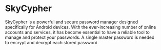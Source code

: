 # SkyCypher
SkyCypher is a powerful and secure password manager designed specifically for Android devices. With the ever-increasing number of online accounts and services, it has become essential to have a reliable tool to manage and protect your passwords. A single master password is needed to encrypt and decrypt each stored password.

